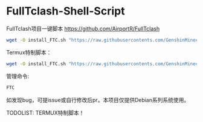 # FullTclash-Shell-Script
FullTclash项目一键脚本
https://github.com/AirportR/FullTclash
```bash
wget -O install_FTC.sh "https://raw.githubusercontents.com/GenshinMinecraft/FullTclash-Shell-Script/main/install.sh" && bash install_FTC.sh
```
Termux特制脚本：
```bash
wget -O install_FTC.sh "https://raw.githubusercontents.com/GenshinMinecraft/FullTclash-Shell-Script/main/install-Termux.sh" && bash install_FTC.sh
```

管理命令:
```bash
FTC
```

如发现bug，可提issue或自行修改后pr。本项目仅提供Debian系列系统使用。

TODOLIST:
TERMUX特制脚本！

